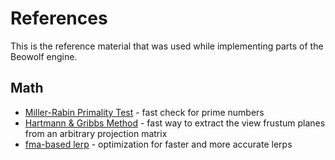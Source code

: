 # References

This is the reference material that was used while implementing parts of the Beowolf engine.

## Math

* [Miller-Rabin Primality Test](https://en.wikipedia.org/wiki/Miller%E2%80%93Rabin_primality_test) - fast check for prime numbers
* [Hartmann & Gribbs Method](https://www.gamedevs.org/uploads/fast-extraction-viewing-frustum-planes-from-world-view-projection-matrix.pdf) - fast way to extract the view frustum planes from an arbitrary projection matrix
* [fma-based lerp](https://devblogs.nvidia.com/lerp-faster-cuda/) - optimization for faster and more accurate lerps